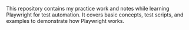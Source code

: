 This repository contains my practice work and notes while learning Playwright for test automation.
It covers basic concepts, test scripts, and examples to demonstrate how Playwright works.
